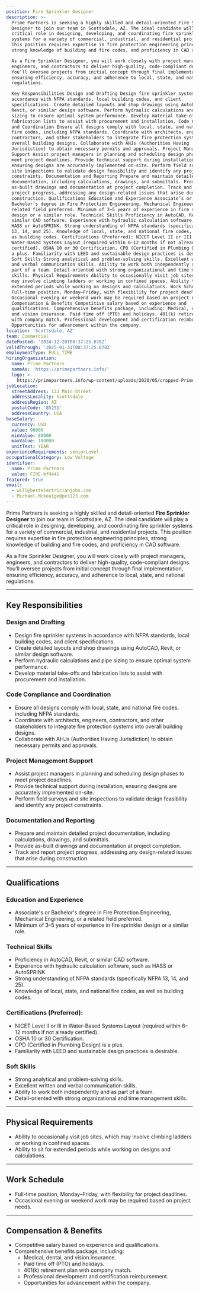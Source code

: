 ```yaml
---
position: Fire Sprinkler Designer
description: >-
  Prime Partners is seeking a highly skilled and detail-oriented Fire Sprinkler
  Designer to join our team in Scottsdale, AZ. The ideal candidate will play a
  critical role in designing, developing, and coordinating fire sprinkler
  systems for a variety of commercial, industrial, and residential projects.
  This position requires expertise in fire protection engineering principles,
  strong knowledge of building and fire codes, and proficiency in CAD software.

  As a Fire Sprinkler Designer, you will work closely with project managers,
  engineers, and contractors to deliver high-quality, code-compliant designs.
  You’ll oversee projects from initial concept through final implementation,
  ensuring efficiency, accuracy, and adherence to local, state, and national
  regulations.

  Key Responsibilities Design and Drafting Design fire sprinkler systems in
  accordance with NFPA standards, local building codes, and client
  specifications. Create detailed layouts and shop drawings using AutoCAD,
  Revit, or similar design software. Perform hydraulic calculations and pipe
  sizing to ensure optimal system performance. Develop material take-offs and
  fabrication lists to assist with procurement and installation. Code Compliance
  and Coordination Ensure all designs comply with local, state, and national
  fire codes, including NFPA standards. Coordinate with architects, engineers,
  contractors, and other stakeholders to integrate fire protection systems into
  overall building designs. Collaborate with AHJs (Authorities Having
  Jurisdiction) to obtain necessary permits and approvals. Project Management
  Support Assist project managers in planning and scheduling design phases to
  meet project deadlines. Provide technical support during installation,
  ensuring designs are accurately implemented on-site. Perform field surveys and
  site inspections to validate design feasibility and identify any project
  constraints. Documentation and Reporting Prepare and maintain detailed project
  documentation, including calculations, drawings, and submittals. Provide
  as-built drawings and documentation at project completion. Track and report
  project progress, addressing any design-related issues that arise during
  construction. Qualifications Education and Experience Associate’s or
  Bachelor’s degree in Fire Protection Engineering, Mechanical Engineering, or a
  related field preferred. Minimum of 3–5 years of experience in fire sprinkler
  design or a similar role. Technical Skills Proficiency in AutoCAD, Revit, or
  similar CAD software. Experience with hydraulic calculation software, such as
  HASS or AutoSPRINK. Strong understanding of NFPA standards (specifically NFPA
  13, 14, and 25). Knowledge of local, state, and national fire codes, as well
  as building codes. Certifications (Preferred): NICET Level II or III in
  Water-Based Systems Layout (required within 6–12 months if not already
  certified). OSHA 10 or 30 Certification. CPD (Certified in Plumbing Design) is
  a plus. Familiarity with LEED and sustainable design practices is desirable.
  Soft Skills Strong analytical and problem-solving skills. Excellent written
  and verbal communication skills. Ability to work both independently and as
  part of a team. Detail-oriented with strong organizational and time management
  skills. Physical Requirements Ability to occasionally visit job sites, which
  may involve climbing ladders or working in confined spaces. Ability to sit for
  extended periods while working on designs and calculations. Work Schedule
  Full-time position, Monday–Friday, with flexibility for project deadlines.
  Occasional evening or weekend work may be required based on project needs.
  Compensation & Benefits Competitive salary based on experience and
  qualifications. Comprehensive benefits package, including: Medical, dental,
  and vision insurance. Paid time off (PTO) and holidays. 401(k) retirement plan
  with company match. Professional development and certification reimbursement.
  Opportunities for advancement within the company.
location: 'Scottsdale, AZ'
team: Commercial
datePosted: '2024-12-20T08:37:25.078Z'
validThrough: '2025-01-31T08:37:25.078Z'
employmentType: FULL_TIME
hiringOrganization:
  name: Prime Partners
  sameAs: 'https://primepartners.info/'
  logo: >-
    https://primepartners.info/wp-content/uploads/2020/05/cropped-Prime-Partners-Logo-NO-BG-1-1.png
jobLocation:
  streetAddress: 123 Main Street
  addressLocality: Scottsdale
  addressRegion: AZ
  postalCode: '85251'
  addressCountry: USA
baseSalary:
  currency: USD
  value: 90000
  minValue: 80000
  maxValue: 100000
  unitText: YEAR
experienceRequirements: seniorLevel
occupationalCategory: Low Voltage
identifier:
  name: Prime Partners
  value: FIRE-bf9441
featured: true
email:
  - will@bestelectricianjobs.com
  - Michael.Mckeaige@pes123.com
---
```


Prime Partners is seeking a highly skilled and detail-oriented **Fire Sprinkler Designer** to join our team in Scottsdale, AZ. The ideal candidate will play a critical role in designing, developing, and coordinating fire sprinkler systems for a variety of commercial, industrial, and residential projects. This position requires expertise in fire protection engineering principles, strong knowledge of building and fire codes, and proficiency in CAD software.  

As a Fire Sprinkler Designer, you will work closely with project managers, engineers, and contractors to deliver high-quality, code-compliant designs. You’ll oversee projects from initial concept through final implementation, ensuring efficiency, accuracy, and adherence to local, state, and national regulations.

---

## Key Responsibilities  

### **Design and Drafting**  
- Design fire sprinkler systems in accordance with NFPA standards, local building codes, and client specifications.  
- Create detailed layouts and shop drawings using AutoCAD, Revit, or similar design software.  
- Perform hydraulic calculations and pipe sizing to ensure optimal system performance.  
- Develop material take-offs and fabrication lists to assist with procurement and installation.  

### **Code Compliance and Coordination**  
- Ensure all designs comply with local, state, and national fire codes, including NFPA standards.  
- Coordinate with architects, engineers, contractors, and other stakeholders to integrate fire protection systems into overall building designs.  
- Collaborate with AHJs (Authorities Having Jurisdiction) to obtain necessary permits and approvals.  

### **Project Management Support**  
- Assist project managers in planning and scheduling design phases to meet project deadlines.  
- Provide technical support during installation, ensuring designs are accurately implemented on-site.  
- Perform field surveys and site inspections to validate design feasibility and identify any project constraints.  

### **Documentation and Reporting**  
- Prepare and maintain detailed project documentation, including calculations, drawings, and submittals.  
- Provide as-built drawings and documentation at project completion.  
- Track and report project progress, addressing any design-related issues that arise during construction.  

---

## Qualifications  

### **Education and Experience**  
- Associate's or Bachelor's degree in Fire Protection Engineering, Mechanical Engineering, or a related field preferred.  
- Minimum of 3–5 years of experience in fire sprinkler design or a similar role.  

### **Technical Skills**  
- Proficiency in AutoCAD, Revit, or similar CAD software.  
- Experience with hydraulic calculation software, such as HASS or AutoSPRINK.  
- Strong understanding of NFPA standards (specifically NFPA 13, 14, and 25).  
- Knowledge of local, state, and national fire codes, as well as building codes.  

### **Certifications (Preferred):**  
- NICET Level II or III in Water-Based Systems Layout (required within 6–12 months if not already certified).  
- OSHA 10 or 30 Certification.  
- CPD (Certified in Plumbing Design) is a plus.  
- Familiarity with LEED and sustainable design practices is desirable.  

### **Soft Skills**  
- Strong analytical and problem-solving skills.  
- Excellent written and verbal communication skills.  
- Ability to work both independently and as part of a team.  
- Detail-oriented with strong organizational and time management skills.  

---

## Physical Requirements  
- Ability to occasionally visit job sites, which may involve climbing ladders or working in confined spaces.  
- Ability to sit for extended periods while working on designs and calculations.  

---

## Work Schedule  
- Full-time position, Monday–Friday, with flexibility for project deadlines.  
- Occasional evening or weekend work may be required based on project needs.  

---

## Compensation & Benefits  
- Competitive salary based on experience and qualifications.  
- Comprehensive benefits package, including:  
  - Medical, dental, and vision insurance.  
  - Paid time off (PTO) and holidays.  
  - 401(k) retirement plan with company match.  
  - Professional development and certification reimbursement.  
  - Opportunities for advancement within the company.  





